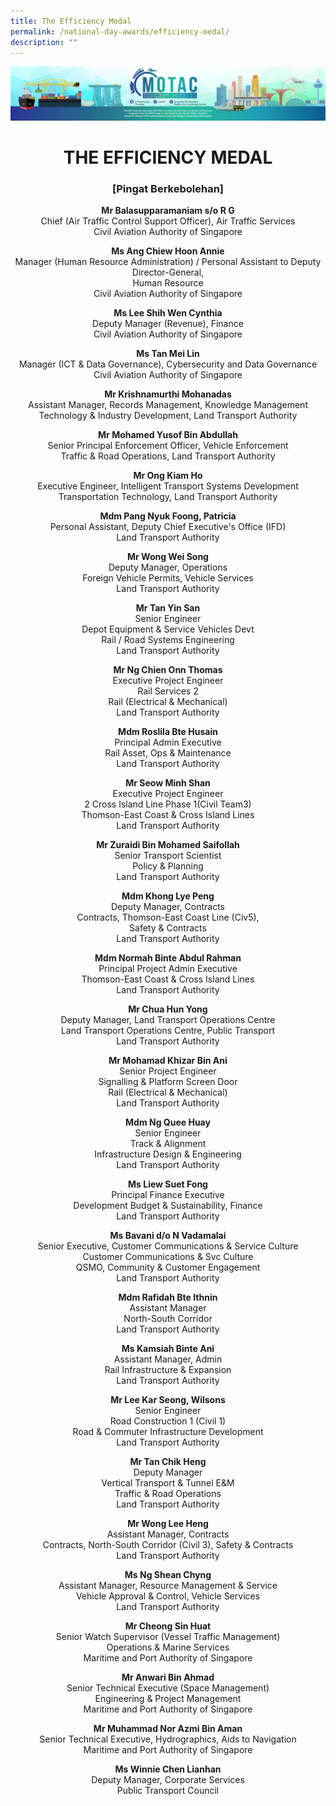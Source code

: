 ```yaml
---
title: The Efficiency Medal
permalink: /national-day-awards/efficiency-medal/
description: ""
---
```

![](/images/hero.png) 

<center>
  <h1>THE EFFICIENCY MEDAL</h1>
  <h3>[Pingat Berkebolehan]</h3>
  <p>
    <strong>Mr Balasupparamaniam s/o R G</strong>
    <br> Chief (Air Traffic Control Support Officer), Air Traffic Services <br> Civil Aviation Authority of Singapore
  </p>
  <p>
    <strong>Ms Ang Chiew Hoon Annie</strong>
    <br> Manager (Human Resource Administration) / Personal Assistant to Deputy Director-General, <br> Human Resource <br> Civil Aviation Authority of Singapore
  </p>
  <p>
    <strong>Ms Lee Shih Wen Cynthia</strong>
    <br> Deputy Manager (Revenue), Finance <br> Civil Aviation Authority of Singapore
  </p>
  <p>
    <strong>Ms Tan Mei Lin</strong>
    <br> Manager (ICT &amp; Data Governance), Cybersecurity and Data Governance <br> Civil Aviation Authority of Singapore
  </p>
  <p>
    <strong>Mr Krishnamurthi Mohanadas</strong>
    <br> Assistant Manager, Records Management, Knowledge Management <br> Technology &amp; Industry Development, Land Transport Authority
  </p>
  <p>
    <strong>Mr Mohamed Yusof Bin Abdullah</strong>
    <br> Senior Principal Enforcement Officer, Vehicle Enforcement <br> Traffic &amp; Road Operations, Land Transport Authority
  </p>
  <p>
    <strong>Mr Ong Kiam Ho</strong>
    <br> Executive Engineer, Intelligent Transport Systems Development <br> Transportation Technology, Land Transport Authority
  </p>
  <p>
    <strong>Mdm Pang Nyuk Foong, Patricia</strong>
    <br> Personal Assistant, Deputy Chief Executive's Office (IFD) <br> Land Transport Authority
  </p>
  <p>
    <strong>Mr Wong Wei Song</strong>
    <br> Deputy Manager, Operations <br> Foreign Vehicle Permits, Vehicle Services <br> Land Transport Authority
  </p>
  <p>
    <strong>Mr Tan Yin San</strong>
    <br> Senior Engineer <br> Depot Equipment &amp; Service Vehicles Devt <br> Rail / Road Systems Engineering <br> Land Transport Authority
  </p>
  <p>
    <strong>Mr Ng Chien Onn Thomas</strong>
    <br> Executive Project Engineer <br> Rail Services 2 <br> Rail (Electrical &amp; Mechanical) <br> Land Transport Authority
  </p>
  <p>
    <strong>Mdm Roslila Bte Husain</strong>
    <br> Principal Admin Executive <br> Rail Asset, Ops &amp; Maintenance <br> Land Transport Authority
  </p>
  <p>
    <strong>Mr Seow Minh Shan</strong>
    <br> Executive Project Engineer <br> 2 Cross Island Line Phase 1(Civil Team3) <br> Thomson-East Coast &amp; Cross Island Lines <br> Land Transport Authority
  </p>
  <p>
    <strong>Mr Zuraidi Bin Mohamed Saifollah</strong>
    <br> Senior Transport Scientist <br> Policy & Planning <br> Land Transport Authority
  </p>
  <p>
    <strong>Mdm Khong Lye Peng</strong>
    <br> Deputy Manager, Contracts <br> Contracts, Thomson-East Coast Line (Civ5), <br> Safety &amp; Contracts <br> Land Transport Authority
  </p>
  <p>
    <strong>Mdm Normah Binte Abdul Rahman</strong>
    <br> Principal Project Admin Executive <br> Thomson-East Coast &amp; Cross Island Lines <br> Land Transport Authority
  </p>
  <p>
    <strong>Mr Chua Hun Yong</strong>
    <br> Deputy Manager, Land Transport Operations Centre <br> Land Transport Operations Centre, Public Transport <br> Land Transport Authority
  </p>
  <p>
    <strong>Mr Mohamad Khizar Bin Ani</strong>
    <br> Senior Project Engineer <br> Signalling &amp; Platform Screen Door <br> Rail (Electrical &amp; Mechanical) <br> Land Transport Authority
  </p>
  <p>
    <strong>Mdm Ng Quee Huay</strong>
    <br> Senior Engineer <br> Track &amp; Alignment <br> Infrastructure Design &amp; Engineering <br> Land Transport Authority
  </p>
  <p>
    <strong>Ms Liew Suet Fong</strong>
    <br> Principal Finance Executive <br> Development Budget &amp; Sustainability, Finance <br> Land Transport Authority
  </p>
  <p>
    <strong>Ms Bavani d/o N Vadamalai</strong>
    <br> Senior Executive, Customer Communications &amp; Service Culture <br> Customer Communications &amp; Svc Culture <br> QSMO, Community &amp; Customer Engagement <br> Land Transport Authority
  </p>
  <p>
    <strong>Mdm Rafidah Bte Ithnin</strong>
    <br> Assistant Manager <br> North-South Corridor <br> Land Transport Authority
  </p>
  <p>
    <strong>Ms Kamsiah Binte Ani</strong>
    <br> Assistant Manager, Admin <br> Rail Infrastructure &amp; Expansion <br> Land Transport Authority
  </p>
  <p>
    <strong>Mr Lee Kar Seong, Wilsons</strong>
    <br> Senior Engineer <br> Road Construction 1 (Civil 1) <br> Road &amp; Commuter Infrastructure Development <br> Land Transport Authority
  </p>
  <p>
    <strong>Mr Tan Chik Heng</strong>
    <br> Deputy Manager <br> Vertical Transport &amp; Tunnel E&amp;M <br> Traffic &amp; Road Operations <br> Land Transport Authority
  </p>
  <p>
    <strong>Mr Wong Lee Heng</strong>
    <br> Assistant Manager, Contracts <br> Contracts, North-South Corridor (Civil 3), Safety &amp; Contracts <br> Land Transport Authority
  </p>
  <p>
    <strong>Ms Ng Shean Chyng</strong>
    <br> Assistant Manager, Resource Management &amp; Service <br> Vehicle Approval &amp; Control, Vehicle Services <br> Land Transport Authority
  </p>
  <p>
    <strong>Mr Cheong Sin Huat</strong>
    <br> Senior Watch Supervisor (Vessel Traffic Management) <br> Operations & Marine Services <br> Maritime and Port Authority of Singapore
  </p>
  <p>
    <strong>Mr Anwari Bin Ahmad</strong>
    <br> Senior Technical Executive (Space Management) <br> Engineering & Project Management <br> Maritime and Port Authority of Singapore
  </p>
  <p>
    <strong>Mr Muhammad Nor Azmi Bin Aman</strong>
    <br> Senior Technical Executive, Hydrographics, Aids to Navigation <br> Maritime and Port Authority of Singapore
  </p>
  <p>
    <strong>Ms Winnie Chen Lianhan</strong>
    <br> Deputy Manager, Corporate Services <br> Public Transport Council
  </p>
</center>